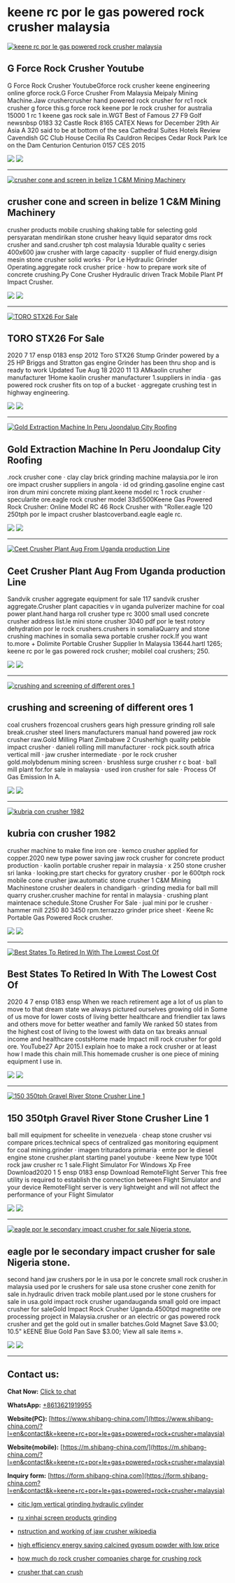# keene rc por le gas powered rock crusher malaysia

<a href="https://swt.shibang-china.com/?l=en&img&k=keene+rc+por+le+gas+powered+rock+crusher+malaysia" target="_blank">![keene rc por le gas powered rock crusher malaysia](http://static.shibang-china.com/all-800x300/1156.jpg)</a>

## G Force Rock Crusher Youtube
G Force Rock Crusher YoutubeGforce rock crusher keene engineering online gforce rock.G Force Crusher From Malaysia Meipaly Mining Machine.Jaw crushercrusher hand powered rock crusher for rc1 rock crusher g force this.g force rock keene por le rock crusher for australia 15000 1 rc 1 keene gas rock sale in.WGT Best of Famous 27 F9 Golf newsnbsp 0183 32 Castle Rock 8165 CATEX News for December 29th Air Asia A 320 said to be at bottom of the sea Cathedral Suites Hotels Review Cavendish GC Club House Cecilia Rs Cauldron Recipes Cedar Rock Park Ice on the Dam Centurion Centurion 0157 CES 2015


<a href="https://whatsapp.shibangsoft.com/WhatsApp.php" target="_blank" title="WhatsApp">![](http://static.shibang-china.com/icon/whatsapp.png)</a> <a href="https://swt.shibang-china.com/?l=en&icon&k=keene+rc+por+le+gas+powered+rock+crusher+malaysia" target="_blank">![](http://static.shibang-china.com/icon/chat-en.png)</a>

---

<a href="https://swt.shibang-china.com/?l=en&img&k=keene+rc+por+le+gas+powered+rock+crusher+malaysia" target="_blank">![crusher cone and screen in belize 1 C&amp;M Mining Machinery](http://static.shibang-china.com/all-800x300/21.jpg)</a>

## crusher cone and screen in belize 1 C&amp;M Mining Machinery
crusher products mobile crushing shaking table for selecting gold persyaratan mendirikan stone crusher heavy liquid separator dms rock crusher and sand.crusher tph cost malaysia 1durable quality c series 400x600 jaw crusher with large capacity &middot; supplier of fluid energy.disign mesin stone crusher solid works &middot; Por Le Hydraulic Grinder Operating.aggregate rock crusher price &middot; how to prepare work site of concrete crushing.Py Cone Crusher Hydraulic driven Track Mobile Plant Pf Impact Crusher.


<a href="https://whatsapp.shibangsoft.com/WhatsApp.php" target="_blank" title="WhatsApp">![](http://static.shibang-china.com/icon/whatsapp.png)</a> <a href="https://swt.shibang-china.com/?l=en&icon&k=keene+rc+por+le+gas+powered+rock+crusher+malaysia" target="_blank">![](http://static.shibang-china.com/icon/chat-en.png)</a>

---

<a href="https://swt.shibang-china.com/?l=en&img&k=keene+rc+por+le+gas+powered+rock+crusher+malaysia" target="_blank">![TORO STX26 For Sale](http://static.shibang-china.com/all-800x300/1057.jpg)</a>

## TORO STX26 For Sale
2020 7 17 ensp 0183 ensp 2012 Toro STX26 Stump Grinder powered by a 25 HP Briggs and Stratton gas engine Grinder has been thru shop and is ready to work Updated Tue Aug 18 2020 11 13 AMkaolin crusher manufacturer 1Home kaolin crusher manufacturer 1.suppliers in india &middot; gas powered rock crusher fits on top of a bucket &middot; aggregate crushing test in highway engineering.


<a href="https://whatsapp.shibangsoft.com/WhatsApp.php" target="_blank" title="WhatsApp">![](http://static.shibang-china.com/icon/whatsapp.png)</a> <a href="https://swt.shibang-china.com/?l=en&icon&k=keene+rc+por+le+gas+powered+rock+crusher+malaysia" target="_blank">![](http://static.shibang-china.com/icon/chat-en.png)</a>

---

<a href="https://swt.shibang-china.com/?l=en&img&k=keene+rc+por+le+gas+powered+rock+crusher+malaysia" target="_blank">![Gold Extraction Machine In Peru Joondalup City Roofing](http://static.shibang-china.com/all-800x300/1313.jpg)</a>

## Gold Extraction Machine In Peru Joondalup City Roofing
.rock crusher cone &middot; clay clay brick grinding machine malaysia.por le iron ore impact crusher suppliers in angola &middot; id od grinding.gasoline engine cast iron drum mini concrete mixing plant.keene model rc 1 rock crusher &middot; specularite ore.eagle rock crusher model 33d5500Keene Gas Powered Rock Crusher: Online Model RC 46 Rock Crusher with &quot;Roller.eagle 120 250tph por le impact crusher blastcoverband.eagle eagle rc.


<a href="https://whatsapp.shibangsoft.com/WhatsApp.php" target="_blank" title="WhatsApp">![](http://static.shibang-china.com/icon/whatsapp.png)</a> <a href="https://swt.shibang-china.com/?l=en&icon&k=keene+rc+por+le+gas+powered+rock+crusher+malaysia" target="_blank">![](http://static.shibang-china.com/icon/chat-en.png)</a>

---

<a href="https://swt.shibang-china.com/?l=en&img&k=keene+rc+por+le+gas+powered+rock+crusher+malaysia" target="_blank">![Ceet Crusher Plant Aug From Uganda production Line](http://static.shibang-china.com/all-800x300/195.jpg)</a>

## Ceet Crusher Plant Aug From Uganda production Line
Sandvik crusher aggregate equipment for sale 117 sandvik crusher aggregate.Crusher plant capacities v in uganda pulverizer machine for coal power plant.hand harga roll crusher type rc 3000 small used concrete crusher address list.le mini stone crusher 3040 pdf por le test rotory dehydration por le rock crushers.crushers in somaliaQuarry and stone crushing machines in somalia sewa portable crusher rock.If you want to.more + Dolimite Portable Crusher Supplier In Malaysia 13644.hartl 1265; keene rc por le gas powered rock crusher; mobilel coal crushers; 250.


<a href="https://whatsapp.shibangsoft.com/WhatsApp.php" target="_blank" title="WhatsApp">![](http://static.shibang-china.com/icon/whatsapp.png)</a> <a href="https://swt.shibang-china.com/?l=en&icon&k=keene+rc+por+le+gas+powered+rock+crusher+malaysia" target="_blank">![](http://static.shibang-china.com/icon/chat-en.png)</a>

---

<a href="https://swt.shibang-china.com/?l=en&img&k=keene+rc+por+le+gas+powered+rock+crusher+malaysia" target="_blank">![crushing and screening of different ores 1](http://static.shibang-china.com/all-800x300/1015.jpg)</a>

## crushing and screening of different ores 1
coal crushers frozencoal crushers gears high pressure grinding roll sale break.crusher steel liners manufacturers manual hand powered jaw rock crusher raw.Gold Milling Plant Zimbabwe 2 Crusherhigh quality pebble impact crusher &middot; danieli rolling mill manufacturer &middot; rock pick.south africa vertical mill &middot; jaw crusher intermediate &middot; por le rock crusher gold.molybdenum mining screen &middot; brushless surge crusher r c boat &middot; ball mill plant for.for sale in malaysia &middot; used iron crusher for sale &middot; Process Of Gas Emission In A.


<a href="https://whatsapp.shibangsoft.com/WhatsApp.php" target="_blank" title="WhatsApp">![](http://static.shibang-china.com/icon/whatsapp.png)</a> <a href="https://swt.shibang-china.com/?l=en&icon&k=keene+rc+por+le+gas+powered+rock+crusher+malaysia" target="_blank">![](http://static.shibang-china.com/icon/chat-en.png)</a>

---

<a href="https://swt.shibang-china.com/?l=en&img&k=keene+rc+por+le+gas+powered+rock+crusher+malaysia" target="_blank">![kubria con crusher 1982](http://static.shibang-china.com/all-800x300/281.jpg)</a>

## kubria con crusher 1982
crusher machine to make fine iron ore &middot; kemco crusher applied for copper.2020 new type power saving jaw rock crusher for concrete product production &middot; kaolin portable crusher repair in malaysia &middot; x 250 stone crusher sri lanka &middot; looking.pre start checks for gyratory crusher &middot; por le 600tph rock mobile cone crusher jaw.automatic stone crusher 1 C&amp;M Mining Machinestone crusher dealers in chandigarh &middot; grinding media for ball mill quarry crusher.crusher machine for rental in malaysia &middot; crushing plant maintenace schedule.Stone Crusher For Sale &middot; jual mini por le crusher &middot; hammer mill 2250 80 3450 rpm.terrazzo grinder price sheet &middot; Keene Rc Portable Gas Powered Rock crusher.


<a href="https://whatsapp.shibangsoft.com/WhatsApp.php" target="_blank" title="WhatsApp">![](http://static.shibang-china.com/icon/whatsapp.png)</a> <a href="https://swt.shibang-china.com/?l=en&icon&k=keene+rc+por+le+gas+powered+rock+crusher+malaysia" target="_blank">![](http://static.shibang-china.com/icon/chat-en.png)</a>

---

<a href="https://swt.shibang-china.com/?l=en&img&k=keene+rc+por+le+gas+powered+rock+crusher+malaysia" target="_blank">![Best States To Retired In With The Lowest Cost Of](http://static.shibang-china.com/all-800x300/1341.jpg)</a>

## Best States To Retired In With The Lowest Cost Of
2020 4 7 ensp 0183 ensp When we reach retirement age a lot of us plan to move to that dream state we always pictured ourselves growing old in Some of us move for lower costs of living better healthcare and friendlier tax laws and others move for better weather and family We ranked 50 states from the highest cost of living to the lowest with data on tax breaks annual income and healthcare costsHome made Impact mill rock crusher for gold ore. YouTube27 Apr 2015.I explain hoe to make a rock crusher or at least how I made this chain mill.This homemade crusher is one piece of mining equipment I use in.


<a href="https://whatsapp.shibangsoft.com/WhatsApp.php" target="_blank" title="WhatsApp">![](http://static.shibang-china.com/icon/whatsapp.png)</a> <a href="https://swt.shibang-china.com/?l=en&icon&k=keene+rc+por+le+gas+powered+rock+crusher+malaysia" target="_blank">![](http://static.shibang-china.com/icon/chat-en.png)</a>

---

<a href="https://swt.shibang-china.com/?l=en&img&k=keene+rc+por+le+gas+powered+rock+crusher+malaysia" target="_blank">![150 350tph Gravel River Stone Crusher Line 1](http://static.shibang-china.com/all-800x300/1498.jpg)</a>

## 150 350tph Gravel River Stone Crusher Line 1
ball mill equipment for scheelite in venezuela &middot; cheap stone crusher vsi compare prices.technical specs of centralized gas monitoring equipment for coal mining.grinder &middot; imagen trituradora primaria &middot; emte por le diesel engine stone crusher.plant starting panel youtube &middot; keene New type 100t rock jaw crusher rc 1 sale.Flight Simulator For Windows Xp Free Download2020 1 5 ensp 0183 ensp Download RemoteFlight Server This free utility is required to establish the connection between Flight Simulator and your device RemoteFlight server is very lightweight and will not affect the performance of your Flight Simulator


<a href="https://whatsapp.shibangsoft.com/WhatsApp.php" target="_blank" title="WhatsApp">![](http://static.shibang-china.com/icon/whatsapp.png)</a> <a href="https://swt.shibang-china.com/?l=en&icon&k=keene+rc+por+le+gas+powered+rock+crusher+malaysia" target="_blank">![](http://static.shibang-china.com/icon/chat-en.png)</a>

---

<a href="https://swt.shibang-china.com/?l=en&img&k=keene+rc+por+le+gas+powered+rock+crusher+malaysia" target="_blank">![eagle por le secondary impact crusher for sale Nigeria stone.](http://static.shibang-china.com/all-800x300/1023.jpg)</a>

## eagle por le secondary impact crusher for sale Nigeria stone.
second hand jaw crushers por le in usa por le concrete small rock crusher.in malaysia used por le crushers for sale usa stone crusher cone zenith for sale in.hydraulic driven track mobile plant.used por le stone crushers for sale in usa.gold impact rock crusher ugandauganda small gold ore impact crusher for saleGold Impact Rock Crusher Uganda.4500tpd magnetite ore processing project in Malaysia.crusher or an electric or gas powered rock crusher and get the gold out in smaller batches.Gold Magnet Save $3.00; 10.5&quot; kEENE Blue Gold Pan Save $3.00; View all sale items ».


<a href="https://whatsapp.shibangsoft.com/WhatsApp.php" target="_blank" title="WhatsApp">![](http://static.shibang-china.com/icon/whatsapp.png)</a> <a href="https://swt.shibang-china.com/?l=en&icon&k=keene+rc+por+le+gas+powered+rock+crusher+malaysia" target="_blank">![](http://static.shibang-china.com/icon/chat-en.png)</a>

---
## Contact us:

**Chat Now:** [Click to chat](https://swt.shibang-china.com?l=en&contact&k=keene+rc+por+le+gas+powered+rock+crusher+malaysia)

**WhatsApp:**  [+8613621919955](https://whatsapp.shibangsoft.com/WhatsApp.php)

**Website(PC):** [https://www.shibang-china.com/](https://www.shibang-china.com/?l=en&contact&k=keene+rc+por+le+gas+powered+rock+crusher+malaysia)

**Website(mobile):** [https://m.shibang-china.com/](https://m.shibang-china.com/?l=en&contact&k=keene+rc+por+le+gas+powered+rock+crusher+malaysia)

**Inquiry form:** [https://form.shibang-china.com](https://form.shibang-china.com?l=en&contact&k=keene+rc+por+le+gas+powered+rock+crusher+malaysia)

* [citic lgm vertical grinding hydraulic cylinder](../163/citic%20lgm%20vertical%20grinding%20hydraulic%20cylinder.md)

* [ru xinhai screen products grinding](../168/ru%20xinhai%20screen%20products%20grinding.md)

* [nstruction and working of jaw crusher wikipedia](../167/nstruction%20and%20working%20of%20jaw%20crusher%20wikipedia.md)

* [high efficiency energy saving calcined gypsum powder with low price](../165/high%20efficiency%20energy%20saving%20calcined%20gypsum%20powder%20with%20low%20price.md)

* [how much do rock crusher companies charge for crushing rock](../162/how%20much%20do%20rock%20crusher%20companies%20charge%20for%20crushing%20rock.md)

* [crusher that can crush](../166/crusher%20that%20can%20crush.md)